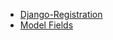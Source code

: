 - [Django-Registration](https://django-registration.readthedocs.io/en/2.2/index.html)
- [Model Fields](https://docs.djangoproject.com/en/1.10/ref/models/fields/)